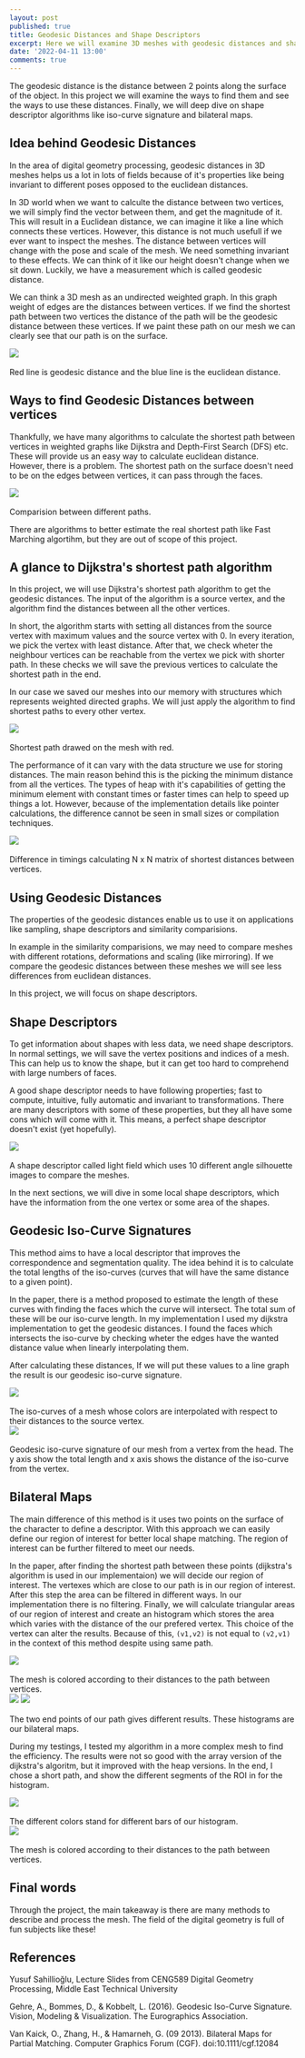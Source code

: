 ```yaml
---
layout: post
published: true
title: Geodesic Distances and Shape Descriptors
excerpt: Here we will examine 3D meshes with geodesic distances and shape descriptors.
date: '2022-04-11 13:00'
comments: true
---
```


The geodesic distance is the distance between 2 points along the surface of the object.  In this project we will examine the ways to find them and see the ways to use these distances. Finally, we will deep dive on shape descriptor algorithms like iso-curve signature and bilateral maps.

## Idea behind Geodesic Distances

In the area of digital geometry processing, geodesic distances in 3D meshes helps us a lot in lots of fields because of it's properties like being invariant to different poses opposed to the euclidean distances.

In 3D world when we want to calculte the distance between two vertices, we will simply find the vector between them, and get the magnitude of it. This will result in a Euclidean distance, we can imagine it like a line which connects these vertices. However, this distance is not much usefull if we ever want to inspect the meshes. The distance between vertices will change with the pose and scale of the mesh. We need something invariant to these effects. We can think of it like our height doesn't change when we sit down. Luckily, we have a measurement which is called geodesic distance.

We can think a 3D mesh as an undirected weighted graph. In this graph weight of edges are the distances between vertices. If we find the shortest path between two vertices the distance of the path will be the geodesic distance between these vertices. If we paint these path on our mesh we can clearly see that our path is on the surface. 

<div class="fig figcenter fighighlight">
  <img src="/post_assets/1/geodesic_example.png">
  <div class="figcaption"><br> Red line is geodesic distance and the blue line is the euclidean distance.<br>
  </div>
</div>

## Ways to find Geodesic Distances between vertices

Thankfully, we have many algorithms to calculate the shortest path between vertices in weighted graphs like Dijkstra and Depth-First Search (DFS) etc. These will provide us an easy way to calculate euclidean distance. However, there is a problem. The shortest path on the surface doesn't need to be on the edges between vertices, it can pass through the faces.

<div class="fig figcenter fighighlight">
  <img src="/post_assets/1/real_shortest_path.png">
  <div class="figcaption"><br> Comparision between different paths.<br>
  </div>
</div>

There are algorithms to better estimate the real shortest path like Fast Marching algortihm, but they are out of scope of this project. 

## A glance to Dijkstra's shortest path algorithm

In this project, we will use Dijkstra's shortest path algorithm to get the geodesic distances. The input of the algorithm is a source vertex, and the algorithm find the distances between all the other vertices. 

In short, the algorithm starts with setting all distances from the source vertex with maximum values and the source vertex with 0. In every iteration, we pick the vertex with least distance. After that, we check wheter the neighbour vertices can be reachable from the vertex we pick with shorter path. In these checks we will save the previous vertices to calculate the shortest path in the end.

In our case we saved our meshes into our memory with structures which represents weighted directed graphs. We will just apply the algorithm to find shortest paths to every other vertex.

<div class="fig figcenter fighighlight">
  <img src="/post_assets/1/q1.png">
  <div class="figcaption"><br> Shortest path drawed on the mesh with red.<br>
  </div>
</div>

The performance of it can vary with the data structure we use for storing distances. The main reason behind this is the picking the minimum distance from all the vertices. The types of heap with it's capabilities of getting the minimum element with constant times or faster times can help to speed up things a lot. However, because of the implementation details like pointer calculations, the difference cannot be seen in small sizes or compilation techniques. 

<div class="fig figcenter fighighlight">
  <img src="/post_assets/1/nxn_dijkstra.png">
  <div class="figcaption"><br> Difference in timings calculating N x N matrix of shortest distances between vertices.<br>
  </div>
</div>

## Using Geodesic Distances

The properties of the geodesic distances enable us to use it on applications like sampling, shape descriptors and similarity comparisions. 

In example in the similarity comparisions, we may need to compare meshes with different rotations, deformations and scaling (like mirroring). If we compare the geodesic distances between these meshes we will see less differences from euclidean distances. 

In this project, we will focus on shape descriptors. 

## Shape Descriptors 

To get information about shapes with less data, we need shape descriptors. In normal settings, we will save the vertex positions and indices of a mesh. This can help us to know the shape, but it can get too hard to comprehend with large numbers of faces. 

A good shape descriptor needs to have following properties; fast to compute, intuitive, fully automatic and invariant to transformations. There are many descriptors with some of these properties, but they all have some cons which will come with it. This means, a perfect shape descriptor doesn't exist (yet hopefully).

<div class="fig figcenter fighighlight">
  <img src="/post_assets/1/light_field.png">
  <div class="figcaption"><br> A shape descriptor called light field which uses 10 different angle silhouette images to compare the meshes.<br>
  </div>
</div>

In the next sections, we will dive in some local shape descriptors, which have the information from the one vertex or some area of the shapes.

## Geodesic Iso-Curve Signatures

This method aims to have a local descriptor that improves the correspondence and segmentation quality. The idea behind it is to calculate the total lengths of the iso-curves (curves that will have the same distance to a given point). 

In the paper, there is a method proposed to estimate the length of these curves with finding the faces which the curve will intersect. The total sum of these will be our iso-curve length. In my implementation I used my dijkstra implementation to get the geodesic distances. I found the faces which intersects the iso-curve by checking wheter the edges have the wanted distance value when linearly interpolating them. 

After calculating these distances, If we will put these values to a line graph the result is our geodesic iso-curve signature. 


<div class="fig figcenter fighighlight">
  <img src="/post_assets/1/q2a.png">
  <div class="figcaption"><br> The iso-curves of a mesh whose colors are interpolated with respect to their distances to the source vertex.<br>
  </div>
</div>

<div class="fig figcenter fighighlight">
  <img src="/post_assets/1/q2a_chart.png">
  <div class="figcaption"><br> Geodesic iso-curve signature of our mesh from a vertex from the head. The y axis show the total length and x axis shows the distance of the iso-curve from the vertex.<br>
  </div>
</div>



## Bilateral Maps

The main difference of this method is it uses two points on the surface of the character to define a descriptor. With this approach we can easily define our region of interest for better local shape matching. The region of interest can be further filtered to meet our needs. 

In the paper, after finding the shortest path between these points (dijkstra's algorithm is used in our implementaion) we will decide our region of interest. The vertexes which are close to our path is in our region of interest. After this step the area can be filtered in different ways. In our implementation there is no filtering. Finally, we will calculate triangular areas of our region of interest and create an histogram which stores the area which varies with the distance of the our prefered vertex. This choice of the vertex can alter the results. Because of this, `(v1,v2)` is not equal to `(v2,v1)` in the context of this method despite using same path. 

<div class="fig figcenter fighighlight">
  <img src="/post_assets/1/q2b.png">
  <div class="figcaption"><br> The mesh is colored according to their distances to the path between vertices.<br>
  </div>
</div>

<div class="fig figcenter fighighlight">
  <img src="/post_assets/1/q2b_chart81.png">
  <img src="/post_assets/1/q2b_chart229.png">
  <div class="figcaption"><br> The two end points of our path gives different results. These histograms are our bilateral maps.<br>
  </div>
</div>

During my testings, I tested my algorithm in a more complex mesh to find the efficiency. The results were not so good with the array version of the dijkstra's algoritm, but it improved with the heap versions. In the end, I chose a short path, and show the different segments of the ROI in for the histogram.  

<div class="fig figcenter fighighlight">
  <img src="/post_assets/1/q2b_areas.png">
  <div class="figcaption"><br> The different colors stand for different bars of our histogram. <br>
  </div>
</div>

<div class="fig figcenter fighighlight">
  <img src="/post_assets/1/q2b_high_res.png">
  <div class="figcaption"><br> The mesh is colored according to their distances to the path between vertices. <br>
  </div>
</div>

## Final words

Through the project, the main takeaway is there are many methods to describe and process the mesh. The field of the digital geometry is full of fun subjects like these!


## References

Yusuf Sahillioğlu, Lecture Slides from CENG589 Digital Geometry Processing, Middle East Technical University

Gehre, A., Bommes, D., & Kobbelt, L. (2016). Geodesic Iso-Curve Signature. Vision, Modeling & Visualization. The Eurographics Association.

Van Kaick, O., Zhang, H., & Hamarneh, G. (09 2013). Bilateral Maps for Partial Matching. Computer Graphics Forum (CGF). doi:10.1111/cgf.12084


